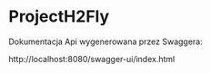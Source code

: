 # ProjectH2Fly

Dokumentacja Api wygenerowana przez Swaggera:

http://localhost:8080/swagger-ui/index.html
